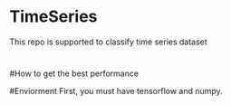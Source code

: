 # TimeSeries
This repo is supported to classify time series dataset
# 

#How to get the best performance

#Enviorment
First, you must have tensorflow and numpy.
